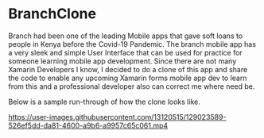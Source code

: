 # BranchClone

Branch had been one of the leading Mobile apps that gave soft loans to people in Kenya before the Covid-19 Pandemic. The branch mobile app has a very sleek and simple User Interface that can be used for practice for someone learning mobile app development. Since there are not many Xamarin Developers I know, I decided to do a clone of this app and share the code to enable any upcoming Xamarin forms mobile app dev to learn from this and a professional developer also can correct me where need be.

Below is a sample run-through of how the clone looks like.

https://user-images.githubusercontent.com/13120515/129023589-526ef5dd-da81-4600-a9b6-a9957c65c061.mp4

